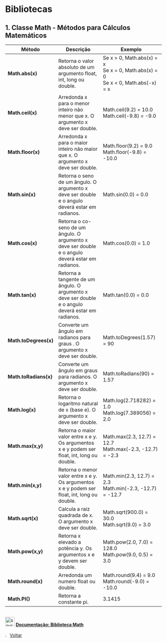 <h1>Bibliotecas</h1>

<h2>1. Classe Math - Métodos para Cálculos Matemáticos</h2>

| Método        | Descrição                                                | Exemplo                                                  |
| ----------------- | ------------------------------------------------------------ | ------------------------------------------------------------ |
| **Math.abs(x)** | Retorna o valor absoluto de um argumento float, int, long ou double. | Se x > 0, Math.abs(x) = x <br />Se x = 0, Math.abs(x) = 0 <br />Se x < 0, Math.abs(-x) = x |
| **Math.ceil(x)** | Arredonda x para o menor inteiro não menor que x. O argumento x deve ser double. | Math.ceil(9.2) = 10.0 <br />Math.ceil(-9.8) = -9.0 |
| **Math.floor(x)** | Arredonda x para o maior inteiro não maior que x. O argumento x deve ser double. | Math.floor(9.2) = 9.0 <br />Math.floor(-9.8) = -10.0 |
| **Math.sin(x)** | Retorna o seno de um ângulo. O argumento x deve ser double e o angulo deverá estar em radianos. | Math.sin(0.0) = 0.0 |
| **Math.cos(x)** | Retorna o co-seno de um ângulo. O argumento x deve ser double e o angulo deverá estar em radianos. | Math.cos(0.0) = 1.0 |
| **Math.tan(x)** | Retorna a tangente de um ângulo. O argumento x deve ser double e o angulo deverá estar em radianos. | Math.tan(0.0) = 0.0 |
| **Math.toDegrees(x)** | Converte um ângulo em radianos para graus . O argumento x deve ser double. | Math.toDegrees(1.57) = 90 |
| **Math.toRadians(x)** | Converte um ângulo em graus para radianos. O argumento x deve ser double. | Math.toRadians(90) = 1.57 |
| **Math.log(x)** | Retorna o logaritmo natural de x (base e). O argumento x deve ser double. | Math.log(2.718282) = 1.0 Math.log(7.389056) = 2.0 |
| **Math.max(x,y)** | Retorna o maior valor entre x e y. Os argumentos x e y podem ser float, int, long ou double. | Math.max(2.3, 12.7) = 12.7 <br />Math.max(-2.3, -12.7) = -2.3 |
| **Math.min(x,y)** | Retorna o menor valor entre x e y. Os argumentos x e y podem ser float, int, long ou double. | Math.min(2.3, 12.7) = 2.3 <br />Math.min(-2.3, -12.7) = -12.7 |
| **Math.sqrt(x)** | Calcula a raiz quadrada de x. O argumento x deve ser double. | Math.sqrt(900.0) = 30.0 <br />Math.sqrt(9.0) = 3.0 |
| **Math.pow(x,y)** | Retorna x elevado a potência y. Os argumentos x e y devem ser double. | Math.pow(2.0, 7.0) = 128.0 <br />Math.pow(9.0, 0.5) = 3.0 |
| **Math.round(x)** | Arredonda um numero float ou double. | Math.round(9.4) = 9.0 <br />Math.round(-9.0) = -10.0 |
| **Math.PI()** | Retorna a constante pi. | 3.1415 |

<br />

<div align="left"><img src="https://i.imgur.com/JSfXyzm.png" title="source: imgur.com" width="30px"/> <a href="https://docs.oracle.com/javase/8/docs/api/java/lang/Math.html" target="_blank"><b>Documentação: Biblioteca Math</b></a>
<br /><br />

<div align="left"><a href="README.md"><img src="https://i.imgur.com/XMgF3gl.png" title="source: imgur.com" width="3%"/>Voltar</a></div>	

